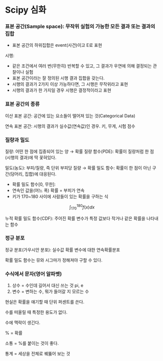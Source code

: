 # Scipy 심화

### 표본 공간(Sample space): 무작위 실험의 가능한 모든 결과 또는 결과의 집합

- 표본 공간의 하위집합은 event(사건)이고 E로 표현

시행: 

- 같은 조건에서 여러 번(무한히) 반복할 수 있고, 그 결과가 우연에 의해 결정되는 관찰이나 실험
- 표본 공간이라는 잘 정의된 시행 결과 집합을 갖는다.
- 시행의 결과가 2가지 이상 가능하다면, 그 시행은 무작위라고 표현
- 시행의 결과가 한 가지일 경우 시행은 결정적이라고 표현

### 표본 공간의 종류

이산 표본 공간: 공간에 있는 요소들이 떨어져 있는 것(Categorical Data)

연속 표본 공간: 시행의 결과가 실수값(연속값)인 경우. 키, 무게, 시험 점수

### 질량과 밀도

질량: 어떤 한 점에 집중되어 있는 양 → 확률 질량 함수(PDE): 확률이 질량처럼 한 점(시행의 결과)에 딱 꽃혀있다.

밀도(농도): 부피/질량, 즉 단위 부피당 질량 → 확률 밀도 함수: 확률이 한 점이 아닌 구간(덩어리, 집합)에 대응된다.

- 확률 밀도 함수[0, 무한]:
- 연속인 값을(어느 폭) 확률 = 부피가 연속
- 키가 170~180 사이에 사람들이 있는 확률을 구하는 식

$$
\int_{170}^{180} f(x)dx
$$

누적 확률 밀도 함수(CDF): 주어진 확률 변수가 특정 값보다 작거나 같은 확률을 나타내는 함수

### 정규 분포

정규 분포(가우시안 분포): 실수값 확률 변수에 대한 연속확률분포 

확률 밀도 함수는 뮤와 시그마가 정해져야 구할 수 있다.

### 수식에서 문자(영어 알파벳)

1. 상수 = 수인데 길어서 대신 쓰는 것 pi, e
2. 변수 = 변하는 수, 뭐가 들어갈 지 모르는 수

현실은 확률을 얘기할 때 단위 퍼센트를 쓴다.

수를 떠올릴 때 특정한 용도가 없다.

수에 맥락이 생긴다.

% = 확률

소통 = %를 붙이는 것이 좋다.

통계 = 세상을 전체로 꿰뚫어 보는 것
